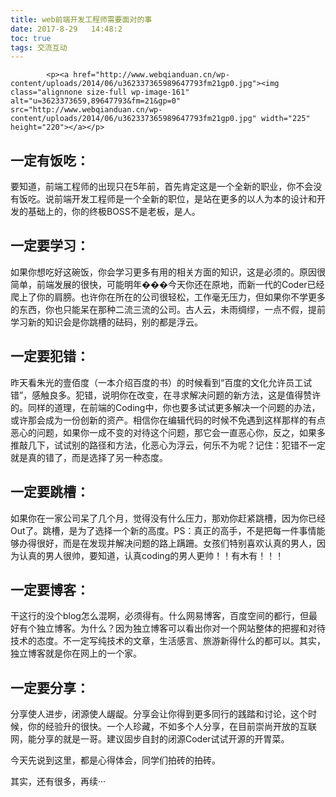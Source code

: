 ```yaml
---
title: web前端开发工程师需要面对的事
date: 2017-8-29   14:48:2
toc: true
tags: 交流互动
---
```


			<p><a href="http://www.webqianduan.cn/wp-content/uploads/2014/06/u362337365989647793fm21gp0.jpg"><img class="alignnone size-full wp-image-161" alt="u=3623373659,89647793&fm=21&gp=0" src="http://www.webqianduan.cn/wp-content/uploads/2014/06/u362337365989647793fm21gp0.jpg" width="225" height="220"></a></p>
<h2>一定有饭吃：</h2>
<p>要知道，前端工程师的出现只在5年前，首先肯定这是一个全新的职业，你不会没有饭吃。说前端开发工程师是一个全新的职位，是站在更多的以人为本的设计和开发的基础上的，你的终极BOSS不是老板，是人。</p>
<h2>一定要学习：</h2>
<p>如果你想吃好这碗饭，你会学习更多有用的相关方面的知识，这是必须的。原因很简单，前端发展的很快，可能明年���今天你还在原地，而新一代的Coder已经爬上了你的肩膀。也许你在所在的公司很轻松，工作毫无压力，但如果你不学更多的东西，你也只能呆在那种二流三流的公司。古人云，未雨绸缪，一点不假，提前学习新的知识会是你跳槽的砝码，别的都是浮云。</p>
<h2>一定要犯错：</h2>
<p>昨天看朱光的壹佰度（一本介绍百度的书）的时候看到“百度的文化允许员工试错”，感触良多。犯错，说明你在改变，在寻求解决问题的新方法，这是值得赞许的。同样的道理，在前端的Coding中，你也要多试试更多解决一个问题的办法，或许那会成为一份创新的资产。相信你在编辑代码的时候不免遇到这样那样的有点恶心的问题，如果你一成不变的对待这个问题，那它会一直恶心你，反之，如果多推敲几下，试试别的路径和方法，化恶心为浮云，何乐不为呢？记住：犯错不一定就是真的错了，而是选择了另一种态度。</p>
<h2>一定要跳槽：</h2>
<p>如果你在一家公司呆了几个月，觉得没有什么压力，那劝你赶紧跳槽，因为你已经Out了。跳槽，是为了选择一个新的高度。PS：真正的高手，不是把每一件事情能够办得很好，而是在发现并解决问题的路上蹒跚。女孩们特别喜欢认真的男人，因为认真的男人很帅，要知道，认真coding的男人更帅！！有木有！！！</p>
<h2>一定要博客：</h2>
<p>干这行的没个blog怎么混啊，必须得有。什么网易博客，百度空间的都行，但最好有个独立博客。为什么？因为独立博客可以看出你对一个网站整体的把握和对待技术的态度。不一定写纯技术的文章，生活感言、旅游新得什么的都可以。其实，独立博客就是你在网上的一个家。</p>
<h2>一定要分享：</h2>
<p>分享使人进步，闭源使人龌龊。分享会让你得到更多同行的践踏和讨论，这个时候，你的经验升的很快。一个人珍藏，不如多个人分享，在目前崇尚开放的互联网，能分享的就是一哥。建议固步自封的闭源Coder试试开源的开胃菜。</p>
<p>今天先说到这里，都是心得体会，同学们拍砖的拍砖。</p>
<p>其实，还有很多，再续···</p>
		
